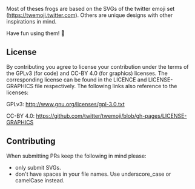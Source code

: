 Most of theses frogs are based on the SVGs of the twitter emoji set (https://twemoji.twitter.com). Others are unique designs with other inspirations in mind.

Have fun using them! 🐸

## License

By contributing you agree to license your contribution under the terms of the GPLv3 (for code) and CC-BY 4.0 (for graphics) licenses. The corresponding license can be found in the LICENCE and LICENSE-GRAPHICS file respectively. The following links also reference to the licenses:

GPLv3: <http://www.gnu.org/licenses/gpl-3.0.txt>

CC-BY 4.0: <https://github.com/twitter/twemoji/blob/gh-pages/LICENSE-GRAPHICS>

## Contributing
When submitting PRs keep the following in mind please:

- only submit SVGs.
- don't have spaces in your file names. Use underscore_case or camelCase instead.

